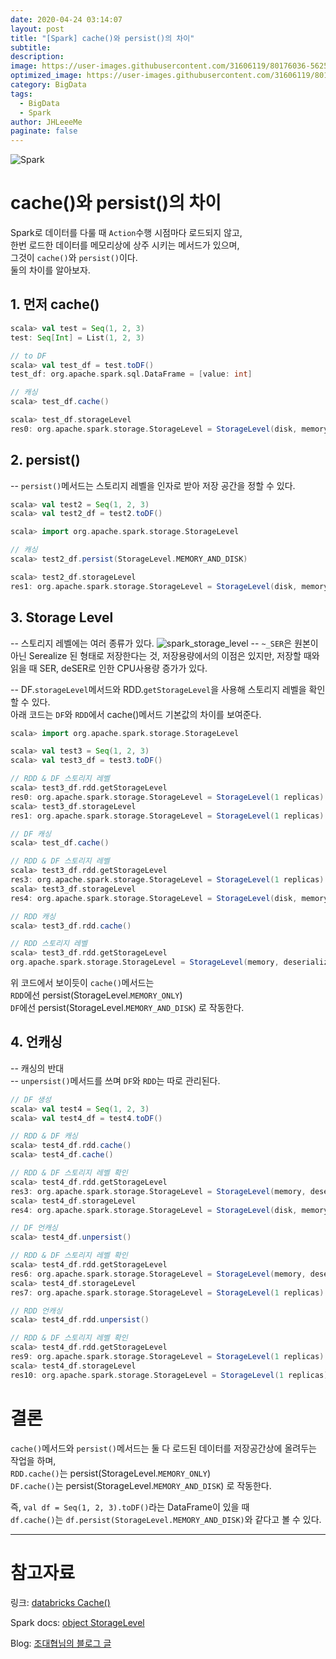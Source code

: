 ```yaml
---
date: 2020-04-24 03:14:07
layout: post
title: "[Spark] cache()와 persist()의 차이"
subtitle:
description:
image: https://user-images.githubusercontent.com/31606119/80176036-56256700-8632-11ea-8311-fb310273efa6.jpg
optimized_image: https://user-images.githubusercontent.com/31606119/80176036-56256700-8632-11ea-8311-fb310273efa6.jpg
category: BigData
tags:
  - BigData
  - Spark
author: JHLeeeMe
paginate: false
---
```


![Spark](https://user-images.githubusercontent.com/31606119/80176036-56256700-8632-11ea-8311-fb310273efa6.jpg)

# cache()와 persist()의 차이
Spark로 데이터를 다룰 때 ```Action```수행 시점마다 로드되지 않고,  
한번 로드한 데이터를 메모리상에 상주 시키는 메서드가 있으며,  
그것이 ```cache()```와 ```persist()```이다.  
둘의 차이를 알아보자.

## 1. 먼저 cache()
```scala
scala> val test = Seq(1, 2, 3)
test: Seq[Int] = List(1, 2, 3)

// to DF
scala> val test_df = test.toDF()
test_df: org.apache.spark.sql.DataFrame = [value: int]

// 캐싱
scala> test_df.cache()

scala> test_df.storageLevel
res0: org.apache.spark.storage.StorageLevel = StorageLevel(disk, memory, deserialized, 1 replicas)
```

## 2. persist()
-- ```persist()```메서드는 스토리지 레벨을 인자로 받아 저장 공간을 정할 수 있다.  
```scala
scala> val test2 = Seq(1, 2, 3)
scala> val test2_df = test2.toDF()

scala> import org.apache.spark.storage.StorageLevel

// 캐싱
scala> test2_df.persist(StorageLevel.MEMORY_AND_DISK)

scala> test2_df.storageLevel
res1: org.apache.spark.storage.StorageLevel = StorageLevel(disk, memory, deserialized, 1 replicas)
```

## 3. Storage Level
-- 스토리지 레벨에는 여러 종류가 있다.
![spark_storage_level](https://user-images.githubusercontent.com/31606119/80176030-50c81c80-8632-11ea-92c7-6f34f9b7f716.png)
-- ```~_SER```은 원본이 아닌 Serealize 된 형태로 저장한다는 것, 저장용량에서의 이점은 있지만, 저장할 때와 읽을 때 SER, deSER로 인한 CPU사용량 증가가 있다.

-- DF.```storageLevel```메서드와 RDD.```getStorageLevel```을 사용해 스토리지 레벨을 확인할 수 있다.  
아래 코드는 ```DF```와 ```RDD```에서 cache()메서드 기본값의 차이를 보여준다.
```scala
scala> import org.apache.spark.storage.StorageLevel

scala> val test3 = Seq(1, 2, 3)
scala> val test3_df = test3.toDF()

// RDD & DF 스토리지 레벨
scala> test3_df.rdd.getStorageLevel
res0: org.apache.spark.storage.StorageLevel = StorageLevel(1 replicas)
scala> test3_df.storageLevel
res1: org.apache.spark.storage.StorageLevel = StorageLevel(1 replicas)

// DF 캐싱
scala> test_df.cache()

// RDD & DF 스토리지 레벨
scala> test3_df.rdd.getStorageLevel
res3: org.apache.spark.storage.StorageLevel = StorageLevel(1 replicas)
scala> test3_df.storageLevel
res4: org.apache.spark.storage.StorageLevel = StorageLevel(disk, memory, deserialized, 1 replicas)

// RDD 캐싱
scala> test3_df.rdd.cache()

// RDD 스토리지 레벨
scala> test3_df.rdd.getStorageLevel
org.apache.spark.storage.StorageLevel = StorageLevel(memory, deserialized, 1 replicas)
```
위 코드에서 보이듯이 ```cache()```메서드는  
```RDD```에선 persist(StorageLevel.```MEMORY_ONLY```)  
```DF```에선 persist(StorageLevel.```MEMORY_AND_DISK```) 로 작동한다.

## 4. 언캐싱
-- 캐싱의 반대  
-- ```unpersist()```메서드를 쓰며 ```DF```와 ```RDD```는 따로 관리된다.
```scala
// DF 생성
scala> val test4 = Seq(1, 2, 3)
scala> val test4_df = test4.toDF()

// RDD & DF 캐싱
scala> test4_df.rdd.cache()
scala> test4_df.cache()

// RDD & DF 스토리지 레벨 확인
scala> test4_df.rdd.getStorageLevel
res3: org.apache.spark.storage.StorageLevel = StorageLevel(memory, deserialized, 1 replicas)
scala> test4_df.storageLevel
res4: org.apache.spark.storage.StorageLevel = StorageLevel(disk, memory, deserialized, 1 replicas)

// DF 언캐싱
scala> test4_df.unpersist()

// RDD & DF 스토리지 레벨 확인
scala> test4_df.rdd.getStorageLevel
res6: org.apache.spark.storage.StorageLevel = StorageLevel(memory, deserialized, 1 replicas)
scala> test4_df.storageLevel
res7: org.apache.spark.storage.StorageLevel = StorageLevel(1 replicas)

// RDD 언캐싱
scala> test4_df.rdd.unpersist()

// RDD & DF 스토리지 레벨 확인
scala> test4_df.rdd.getStorageLevel
res9: org.apache.spark.storage.StorageLevel = StorageLevel(1 replicas)
scala> test4_df.storageLevel
res10: org.apache.spark.storage.StorageLevel = StorageLevel(1 replicas)
```

# 결론
```cache()```메서드와 ```persist()```메서드는 둘 다 로드된 데이터를 저장공간상에 올려두는 작업을 하며,  
```RDD.cache()```는 persist(StorageLevel.```MEMORY_ONLY```)  
```DF.cache()```는 persist(StorageLevel.```MEMORY_AND_DISK```) 로 작동한다.  

즉, ```val df = Seq(1, 2, 3).toDF()```라는 DataFrame이 있을 때  
```df.cache()```는 ```df.persist(StorageLevel.MEMORY_AND_DISK)```와 같다고 볼 수 있다.

---

# 참고자료

링크: [databricks Cache()](https://databricks-prod-cloudfront.cloud.databricks.com/public/4027ec902e239c93eaaa8714f173bcfc/5211178207246023/950505630032626/7788830288800223/latest.html)  

Spark docs: [object StorageLevel](https://spark.apache.org/docs/latest/api/scala/index.html#org.apache.spark.storage.StorageLevel$@MEMORY_ONLY_2:org.apache.spark.storage.StorageLevel)

Blog: [조대협님의 블로그 글](https://bcho.tistory.com/1029)
